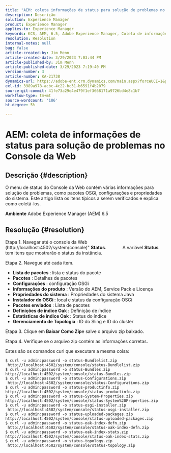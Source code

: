 ```yaml
---
title: "AEM: coleta informações de status para solução de problemas no Console da Web"
description: Descrição
solution: Experience Manager
product: Experience Manager
applies-to: Experience Manager
keywords: KCS, AEM, 6.5, Adobe Experience Manager, Coleta de informações de status, solução de problemas, Console da Web, Como fazer
resolution: Resolution
internal-notes: null
bug: false
article-created-by: Jim Menn
article-created-date: 3/29/2023 7:03:44 PM
article-published-by: Jim Menn
article-published-date: 3/29/2023 7:19:40 PM
version-number: 3
article-number: KA-21738
dynamics-url: https://adobe-ent.crm.dynamics.com/main.aspx?forceUCI=1&pagetype=entityrecord&etn=knowledgearticle&id=13fb7368-64ce-ed11-b597-6045bd006793
exl-id: 3989a978-acbc-4c22-bc31-b6591f4b2079
source-git-commit: 41fe73a29e4e479f1ef3668171a9726bd4e8c1b7
workflow-type: tm+mt
source-wordcount: '186'
ht-degree: 5%

---
```


# AEM: coleta de informações de status para solução de problemas no Console da Web

## Descrição {#description}


O menu de status do Console da Web contém várias informações para solução de problemas, como pacotes OSGi, configurações e propriedades do sistema.
Este artigo lista os itens típicos a serem verificados e explica como coletá-los.

<b>Ambiente</b>
Adobe Experience Manager (AEM) 6.5


## Resolução {#resolution}


Etapa 1. Navegar até o console da Web (http://localhost:4502/system/console)&quot; <b>Status</b>.
            A variável <b>Status</b> tem itens que mostrarão o status da instância.

Etapa 2. Navegue até cada item.

- <b>Lista de pacotes</b> : lista e status do pacote
- <b>Pacotes</b> : Detalhes de pacotes
- <b>Configurações</b> : configuração OSGi
- <b>Informações do produto</b> : Versão do AEM, Service Pack e Licença
- <b>Propriedades do sistema</b> : Propriedades do sistema Java
- <b>Instalador do OSGi </b>: local e status da configuração OSGi
- <b>Pacotes enviados</b> : Lista de pacotes
- <b>Definições de índice Oak</b> : Definição de índice
- <b>Estatísticas de índice Oak</b> : Status do índice
- <b>Gerenciamento de Topologia</b> : ID do Sling e ID do cluster


Etapa 3. Clique em <b>Baixar Como Zip</b>e salve o arquivo zip baixado.

Etapa 4. Verifique se o arquivo zip contém as informações corretas.

Estes são os comandos curl que executam a mesma coisa:


```
$ curl -u admin:password -o status-Bundlelist.zip        http://localhost:4502/system/console/status-Bundlelist.zip
$ curl -u admin:password -o status-Bundles.zip           http://localhost:4502/system/console/status-Bundles.zip
$ curl -u admin:password -o status-Configurations.zip    http://localhost:4502/system/console/status-Configurations.zip
$ curl -u admin:password -o status-productinfo.zip       http://localhost:4502/system/console/status-productinfo.zip
$ curl -u admin:password -o status-System-Properties.zip http://localhost:4502/system/console/status-System%20Properties.zip
$ curl -u admin:password -o status-osgi-installer.zip    http://localhost:4502/system/console/status-osgi-installer.zip
$ curl -u admin:password -o status-uploaded-packages.zip http://localhost:4502/system/console/status-uploaded-packages.zip
$ curl -u admin:password -o status-oak-index-defn.zip    http://localhost:4502/system/console/status-oak-index-defn.zip
$ curl -u admin:password -o status-oak-index-stats.zip   http://localhost:4502/system/console/status-oak-index-stats.zip
$ curl -u admin:password -o status-topology.zip          http://localhost:4502/system/console/status-topology.zip
```
